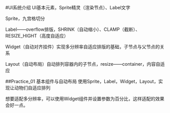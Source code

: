 #UI系统介绍
UI基本元素，Sprite精灵（渲染节点）、Label文字

Sprite，九宫格切分

Label——overflow排版，SHRINK（自动缩小）、CLAMP（截断）、RESIZE_HIGHT（高度自适应）

Widget（自动对齐挂件）实现多分辨率自适应排版的基础，子节点与父节点的关系

Layout（自动布局）自动排列容器内的子节点，resize——container，内容自适应

##Practice_01 基本组件与自动布局
使用Sprite，Label，Widget，Layout，实现让动物们自适应排列

想要适配多分辨率，可以使用Widget组件并设置参数为百分比，这样适配的效果会好一点。



